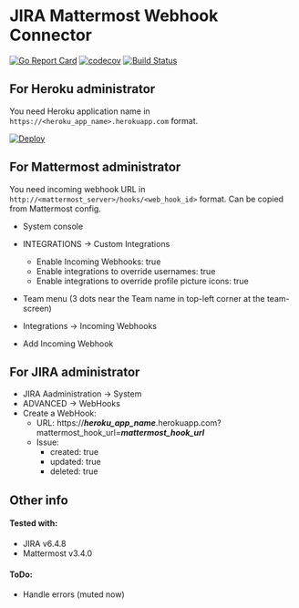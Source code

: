 # JIRA Mattermost Webhook Connector
[![Go Report Card](https://goreportcard.com/badge/github.com/hhommersom/mattermost-jira)](https://goreportcard.com/report/github.com/hhommersom/mattermost-jira)
[![codecov](https://codecov.io/gh/hhommersom/mattermost-jira/branch/master/graph/badge.svg)](https://codecov.io/gh/hhommersom/mattermost-jira)
[![Build Status](https://travis-ci.org/hhommersom/mattermost-jira.svg?branch=master)](https://travis-ci.org/hhommersom/mattermost-jira)
 
## For Heroku administrator
You need Heroku application name in `https://<heroku_app_name>.herokuapp.com` format.

[![Deploy](https://www.herokucdn.com/deploy/button.svg)](https://heroku.com/deploy?template=https://github.com/hhommersom/mattermost-jira)

## For Mattermost administrator
You need incoming webhook URL in `http://<mattermost_server>/hooks/<web_hook_id>` format. Can be copied from Mattermost config.

 - System console
 - INTEGRATIONS → Custom Integrations
    - Enable Incoming Webhooks: true
    - Enable integrations to override usernames: true
    - Enable integrations to override profile picture icons: true
    
 - Team menu (3 dots near the Team name in top-left corner at the team-screen)
 - Integrations → Incoming Webhooks
 - Add Incoming Webhook
 
## For JIRA administrator
 - JIRA Aadministration → System
 - ADVANCED → WebHooks
 - Create a WebHook:
    - URL:  https://_**heroku_app_name**_.herokuapp.com?mattermost_hook_url=_**mattermost_hook_url**_
    - Issue:
        - created: true
        - updated: true
        - deleted: true

## Other info
        
#### Tested with:
 - JIRA v6.4.8
 - Mattermost v3.4.0
 
#### ToDo:
 - Handle errors (muted now)